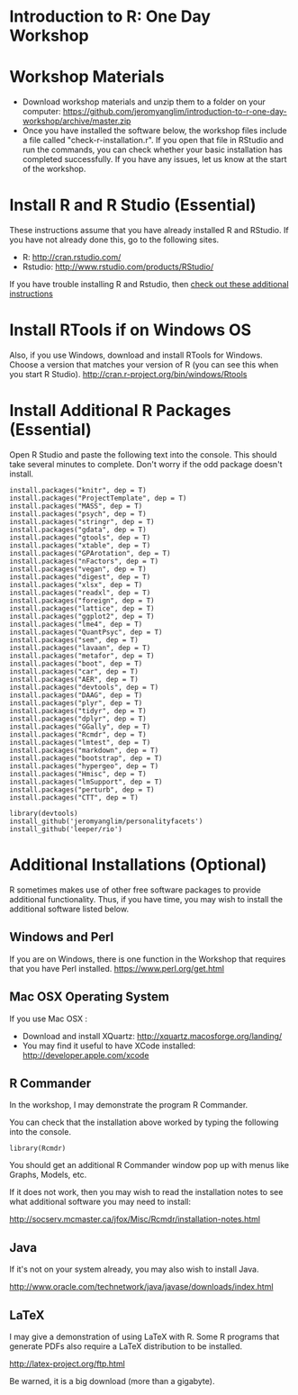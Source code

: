 # Introduction to R: One Day Workshop
# Workshop Materials

* Download workshop materials and unzip them to a folder on your computer:
  https://github.com/jeromyanglim/introduction-to-r-one-day-workshop/archive/master.zip
* Once you have installed the software below, the workshop files include a file
  called "check-r-installation.r". If you open that file in RStudio and run the
  commands, you can check whether your basic installation has completed
  successfully. If you have any issues, let us know at the start of the
  workshop.

# Install R and R Studio (Essential)
These instructions assume that you have already installed R and RStudio.
If you have not already done this, go to the following sites.

* R: http://cran.rstudio.com/
* Rstudio: http://www.rstudio.com/products/RStudio/

If you have trouble installing R and Rstudio, then [check out these additional
instructions](http://jeromyanglim.tumblr.com/post/122207626236/installing-r-and-rstudio)

# Install RTools if on Windows OS
Also, if you use Windows, download and install RTools for Windows.
Choose a version that matches your version of R (you can see this when you start
R Studio). http://cran.r-project.org/bin/windows/Rtools
 
# Install Additional R Packages (Essential)
Open R Studio and paste the following text into the console. This should take
several minutes to complete. Don't worry if the odd package doesn't 
install.

    install.packages("knitr", dep = T)
    install.packages("ProjectTemplate", dep = T)
    install.packages("MASS", dep = T)
    install.packages("psych", dep = T)
    install.packages("stringr", dep = T)
    install.packages("gdata", dep = T)
    install.packages("gtools", dep = T)
    install.packages("xtable", dep = T)
    install.packages("GPArotation", dep = T)
    install.packages("nFactors", dep = T)
    install.packages("vegan", dep = T)
    install.packages("digest", dep = T)
    install.packages("xlsx", dep = T)
    install.packages("readxl", dep = T)
    install.packages("foreign", dep = T)
    install.packages("lattice", dep = T)
    install.packages("ggplot2", dep = T)
    install.packages("lme4", dep = T)
    install.packages("QuantPsyc", dep = T)
    install.packages("sem", dep = T)
    install.packages("lavaan", dep = T)
    install.packages("metafor", dep = T)
    install.packages("boot", dep = T)
    install.packages("car", dep = T)
    install.packages("AER", dep = T)
    install.packages("devtools", dep = T)
    install.packages("DAAG", dep = T)
    install.packages("plyr", dep = T)
    install.packages("tidyr", dep = T)
    install.packages("dplyr", dep = T)
    install.packages("GGally", dep = T)
    install.packages("Rcmdr", dep = T)
    install.packages("lmtest", dep = T)
    install.packages("markdown", dep = T)
    install.packages("bootstrap", dep = T)
    install.packages("hypergeo", dep = T)
    install.packages("Hmisc", dep = T)
    install.packages("lmSupport", dep = T)
    install.packages("perturb", dep = T)
    install.packages("CTT", dep = T)

    library(devtools)
    install_github('jeromyanglim/personalityfacets')
    install_github('leeper/rio')


# Additional Installations (Optional)
R sometimes makes use of other free software packages to provide additional
functionality.
Thus, if you have time, you may wish to install the additional software listed
below.

## Windows and Perl
If you are on Windows, there is one function in the Workshop that requires that
you have Perl installed. https://www.perl.org/get.html

## Mac OSX Operating System
If you use Mac OSX :

* Download and install XQuartz: http://xquartz.macosforge.org/landing/
* You may find it useful to have XCode installed: http://developer.apple.com/xcode

## R Commander
In the workshop, I may demonstrate the program R Commander.

You can check that the installation above worked by typing the following into the console.

    library(Rcmdr)

You should get an additional R Commander window pop up with menus like Graphs,
Models, etc.

If it does not work, then you may wish to read the installation notes to see
what additional software you may need to install:

http://socserv.mcmaster.ca/jfox/Misc/Rcmdr/installation-notes.html
 

## Java
If it's not on your system already, you may also wish to install Java.

http://www.oracle.com/technetwork/java/javase/downloads/index.html
 

## LaTeX
I may give a demonstration of using LaTeX with R. 
Some R programs that generate PDFs also require a LaTeX distribution to be
installed. 

http://latex-project.org/ftp.html

Be warned, it is a big download (more than a gigabyte).



